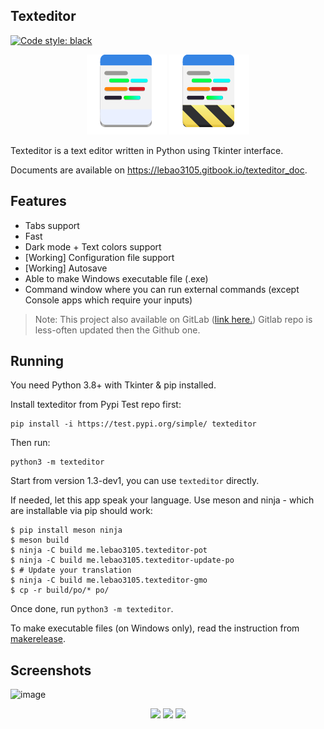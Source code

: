 ## Texteditor
[![Code style: black](https://img.shields.io/badge/code%20style-black-000000.svg)](https://github.com/psf/black)

<div align="center">
    <img src="texteditor/icons/texteditor.png">
    <img src="texteditor/icons/texteditor.Devel.png">
</div>

Texteditor is a text editor written in Python using Tkinter interface.

Documents are available on https://lebao3105.gitbook.io/texteditor_doc.

## Features
* Tabs support
* Fast
* Dark mode + Text colors support
* [Working] Configuration file support
* [Working] Autosave
* Able to make Windows executable file (.exe)
* Command window where you can run external commands (except Console apps which require your inputs)

> Note: This project also available on GitLab ([link here.](https://gitlab.com/lebao3105/texteditor_tk)) Gitlab repo is less-often updated then the Github one.

## Running
You need Python 3.8+ with Tkinter & pip installed.

Install texteditor from Pypi Test repo first:
```
pip install -i https://test.pypi.org/simple/ texteditor
```

Then run:
```
python3 -m texteditor
```

Start from version 1.3-dev1, you can use ```texteditor``` directly.

If needed, let this app speak your language. Use meson and ninja - which are installable via pip should work:
```
$ pip install meson ninja
$ meson build
$ ninja -C build me.lebao3105.texteditor-pot
$ ninja -C build me.lebao3105.texteditor-update-po
$ # Update your translation
$ ninja -C build me.lebao3105.texteditor-gmo
$ cp -r build/po/* po/
```
Once done, run ```python3 -m texteditor```.

To make executable files (on Windows only), read the instruction from [makerelease](makerelease/).

## Screenshots
![image](https://user-images.githubusercontent.com/77564176/206902963-b65f0c3c-efa4-438c-8f9b-1d98fa4faae1.png)
<div align="center">
    <img id="image" src="https://user-images.githubusercontent.com/77564176/166142583-5fe685a1-21a4-44e1-8088-73ca27e0b04a.png">
    <img id="image" src="https://user-images.githubusercontent.com/77564176/166142604-791a81ca-4f4c-47db-b037-b5525c7cf313.png">
    <img id="image" src="https://user-images.githubusercontent.com/77564176/169689858-a131cd42-1d6d-4d2a-976d-7daef4fab5ac.png">
</div>
